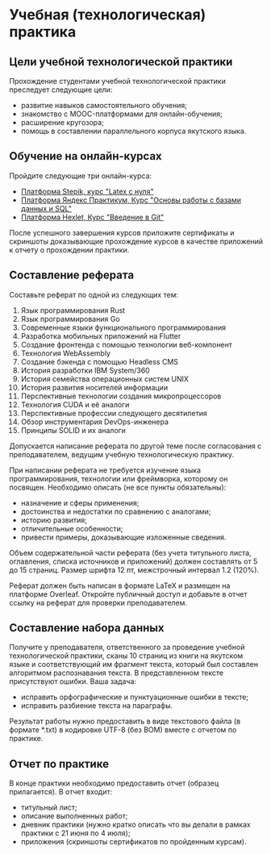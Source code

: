 # Учебная (технологическая) практика

## Цели учебной технологической практики

Прохождение студентами учебной технологической практики преследует следующие цели:
* развитие навыков самостоятельного обучения;
* знакомство с MOOC-платформами для онлайн-обучения;
* расширение кругозора;
* помощь в составлении параллельного корпуса якутского языка.

## Обучение на онлайн-курсах

Пройдите следующие три онлайн-курса:
* [Платформа Stepik, курс "Latex с нуля"](https://stepik.org/course/197114/promo)
* [Платформа Яндекс Практикум, Курс "Основы работы с базами данных и SQL"](https://practicum.yandex.ru/sql-database-basics)
* [Платформа Hexlet, Курс "Введение в Git"](https://ru.hexlet.io/courses/intro_to_git)

После успешного завершения курсов приложите сертификаты и скриншоты доказывающие прохождение курсов в качестве приложений к отчету о прохождении практики.

## Составление реферата

Составьте реферат по одной из следующих тем:
1. Язык программирования Rust
2. Язык программирования Go
3. Современные языки функционального программирования
4. Разработка мобильных приложений на Flutter
5. Создание фронтенда с помощью технологии веб-компонент
6. Технология WebAssembly
7. Создание бэкенда с помощью Headless CMS
8. История разработки IBM System/360
9. История семейства операционных систем UNIX
10. История развития носителей информации
11. Перспективные технологии создания микропроцессоров
12. Технология CUDA и её аналоги
13. Перспективные профессии следующего десятилетия
14. Обзор инструментария DevOps-инженера
15. Принципы SOLID и их аналоги

Допускается написание реферата по другой теме после согласования с преподавателем, ведущим учебную технологическую практику.

При написании реферата не требуется изучение языка программирования, технологии или фреймворка, которому он посвящен. Необходимо описать (не все пункты обязательны):
* назначение и сферы применения;
* достоинства и недостатки по сравнению с аналогами;
* историю развития;
* отличительные особенности;
* привести примеры, доказывающие изложенные сведения.

Объем содержательной части реферата (без учета титульного листа, оглавления, списка источников и приложений) должен составлять от 5 до 15 страниц. Размер шрифта 12 пт, межстрочный интервал 1.2 (120%).

Реферат должен быть написан в формате LaTeX и размещен на платформе Overleaf. Откройте публичный доступ и добавьте в отчет ссылку на реферат для проверки преподавателем.

## Составление набора данных

Получите у преподавателя, ответственного за проведение учебной технологической практики, сканы 10 страниц из книги на якутском языке и соответствующий им фрагмент текста, который был составлен алгоритмом распознавания текста. В представленном тексте присутствуют ошибки. Ваша задача:
* исправить орфографические и пунктуационные ошибки в тексте;
* исправить разбиение текста на параграфы.

Результат работы нужно предоставить в виде текстового файла (в формате *.txt) в кодировке UTF-8 (без BOM) вместе с отчетом по практике.

## Отчет по практике

В конце практики необходимо предоставить отчет (образец прилагается). В отчет входит:
* титульный лист;
* описание выполненных работ;
* дневник практики (нужно кратко описать что вы делали в рамках практики с 21 июня по 4 июля);
* приложения (скриншоты сертификатов по пройденным курсам).
